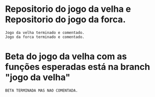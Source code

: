 
Repositorio do jogo da velha e Repositorio do jogo da forca.
=======


	
	Jogo da velha terminado e comentado.
	Jogo da forca terminado e comentado.
 Beta do jogo da velha com as funções esperadas está na branch "jogo da velha"
=======
	BETA TERMINADA MAS NAO COMENTADA.
